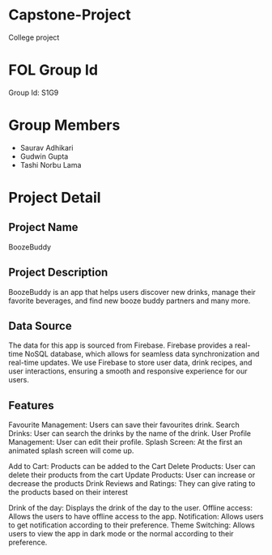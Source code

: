 # Capstone-Project
College project

# FOL Group Id
Group Id: S1G9

# Group Members
- Saurav Adhikari
- Gudwin Gupta
- Tashi Norbu Lama

# Project Detail
## Project Name
BoozeBuddy

## Project Description
BoozeBuddy is an app that helps users discover new drinks, manage their favorite beverages, and find new booze buddy partners and many more.

## Data Source
The data for this app is sourced from Firebase. Firebase provides a real-time NoSQL database, which allows for seamless data synchronization and real-time updates. We use Firebase to store user data, drink recipes, and user interactions, ensuring a smooth and responsive experience for our users.

## Features
Favourite Management: Users can save their favourites drink.
Search Drinks: User can search the drinks by the name of the drink.
User Profile Management: User can edit their profile.
Splash Screen: At the first an animated splash screen will come up.

Add to Cart: Products can be added to the Cart
Delete Products: User can delete their products from the cart
Update Products: User can increase or decrease the products
Drink Reviews and Ratings: They can give rating to the products based on their interest

Drink of the day: Displays the drink of the day to the user.
Offline access: Allows the users to have offline access to the app.
Notification: Allows users to get notification according to their preference.
Theme Switching: Allows users to view the app in dark mode or the normal according to their preference.